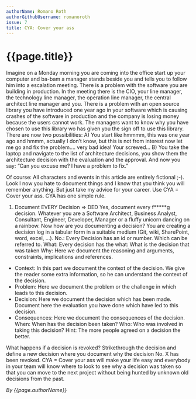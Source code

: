 ```yaml
---
authorName: Romano Roth
authorGithubUsername: romanoroth
issue: 7
title: CYA: Cover your ass
---
```

# {{page.title}}

Imagine on a Monday morning you are coming into the office start up your computer and ba-bam a manager stands beside you and tells you to follow him into a escalation meeting. 
There is a problem with the software you are building in production. In the meeting there is the CIO, your line manager, the technology line manager, the operation line manager, the central architect line manager and you. 
There is a problem with an open source library you have introduced one year ago in your software which is causing crashes of the software in production and the company is losing money because the users cannot work.
The managers want to know why you have chosen to use this library wo has given you the sign off to use this library. 
There are now two possibilities: 
A)	You start like hmmmm, this was one year ago and hmmm, actually I don’t know, but this is not from interest now let me go and fix the problem….
very bad idea! Your screwed…
B)	You take the laptop and navigate to the list of architecture decisions, you show them the architecture decision with the evaluation and the approval. And now you say: “Can you excuse me? I have a problem to fix.”

Of course: All characters and events in this article are entirely fictional ;-).
Look I now you hate to document things and I know that you think you will remember anything. But just take my advice for your career. Use CYA = Cover your ass. 
CYA has one simple rule.
1)	Document EVERY Decision => DED
Yes, document every f*****g decision. Whatever you are a Software Architect, Business Analyst, Consultant, Engineer, Developer, Manager or a fluffy unicorn dancing on a rainbow. 
Now how are you documenting a decision? 
You are creating a decision log in a tabular form in a suitable medium (Git, wiki, SharePoint, word, excel, …).
No.: Every Decision has an id or number. Which can be referred to. 
What: Every decision has the what: What is the decision that was taken
Why: Here we document the reasoning and arguments, constraints, implications and references. 
-	Context: In this part we document the context of the decision. We give the reader some extra information, so he can understand the context of the decision. 
-	Problem: Here we document the problem or the challenge in which leads to this decision. 
-	Decision: Here we document the decision which has been made. Document here the evaluation you have done which have led to this decision.
-	Consequences: Here we document the consequences of the decision.
When: When has the decision been taken?
Who: Who was involved in taking this decision? Hint: The more people agreed on a decision the better. 


What happens if a decision is revoked? Strikethrough the decision and define a new decision where you document why the decision No. X has been revoked. 
CYA = Cover your ass will make your life easy and everybody in your team will know where to look to see why a decision was taken so that you can move to the next project without being hunted by unknown old decisions from the past. 


*By {{page.authorName}}*


